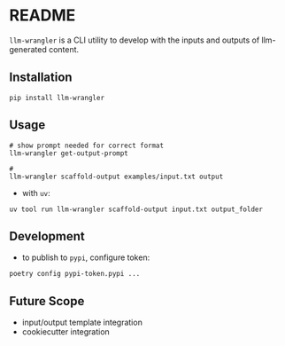 # README

`llm-wrangler` is a CLI utility to develop with the inputs and outputs of llm-generated content.

## Installation

```shell
pip install llm-wrangler
```

## Usage

```shell
# show prompt needed for correct format
llm-wrangler get-output-prompt

# 
llm-wrangler scaffold-output examples/input.txt output
```

- with `uv`:

```shell
uv tool run llm-wrangler scaffold-output input.txt output_folder
```

## Development

- to publish to `pypi`, configure token:

```shell
poetry config pypi-token.pypi ...
```

## Future Scope

- input/output template integration
- cookiecutter integration

